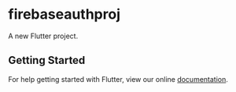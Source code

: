 # firebaseauthproj

A new Flutter project.

## Getting Started

For help getting started with Flutter, view our online
[documentation](https://flutter.io/).
